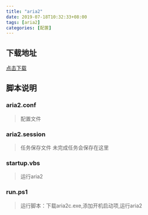 ```yaml
---
title: "aria2"
date: 2019-07-18T10:32:33+08:00
tags: [aria2]
categories: [配置]
---
```


## 下载地址
[点击下载](/files/config/aria2.zip)
## 脚本说明
### aria2.conf
>配置文件
### aria2.session
>任务保存文件 未完成任务会保存在这里
### startup.vbs
>运行aria2
### run.ps1
>运行脚本：下载aria2c.exe,添加开机启动项,运行aria2